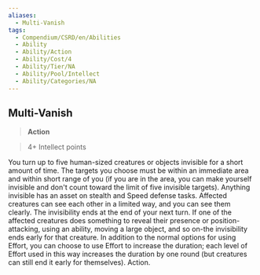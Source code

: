 ```yaml
---
aliases:
  - Multi-Vanish
tags:
  - Compendium/CSRD/en/Abilities
  - Ability
  - Ability/Action
  - Ability/Cost/4
  - Ability/Tier/NA
  - Ability/Pool/Intellect
  - Ability/Categories/NA
---
```

  
    
## Multi-Vanish    
>**Action**    
>4+ Intellect points  
    
You turn up to five human-sized creatures or objects invisible for a short amount of time. The targets you choose must be within an immediate area and within short range of you (if you are in the area, you can make yourself invisible and don't count toward the limit of five invisible targets). Anything invisible has an asset on stealth and Speed defense tasks. Affected creatures can see each other in a limited way, and you can see them clearly. The invisibility ends at the end of your next turn. If one of the affected creatures does something to reveal their presence or position-attacking, using an ability, moving a large object, and so on-the invisibility ends early for that creature. In addition to the normal options for using Effort, you can choose to use Effort to increase the duration; each level of Effort used in this way increases the duration by one round (but creatures can still end it early for themselves). Action.